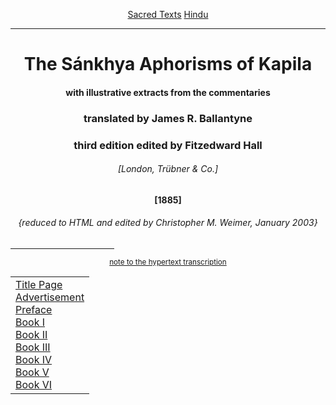 <body>
 
 <p align="center"><a href="../../index.htm">Sacred Texts</a> <a href="../index.htm">Hindu</a></p>
 
 <hr>
 
 <h1 align="center">The Sánkhya Aphorisms of Kapila</h1>
 
 <h4 align="center">with illustrative extracts from the commentaries</h4>
 
 <h3 align="center">translated by James R. Ballantyne</h3>
 
 <h3 align="center">third edition edited by Fitzedward Hall</h3>
 
 <h6 align="center">[London, Trübner &amp; Co.]</h6>
 
 <h4 align="center">[1885]</h4>
 
 <h6 align="center">{reduced to HTML and edited by Christopher M. Weimer, January 2003}</h6>
 
 <hr width="33%" align="center">
 
 <p align="center"><a href="note.htm"><small>note to the hypertext transcription</small></a><br></p>
 
 <table align="center">
 
 <tr><td><a href="sak00.htm">Title Page</a><br>
 <a href="sak01.htm">Advertisement</a><br>
 <a href="sak02.htm">Preface</a><br>
 <a href="sak1.htm">Book I</a><br>
 <a href="sak2.htm">Book II</a><br>
 <a href="sak3.htm">Book III</a><br>
 <a href="sak4.htm">Book IV</a><br>
 <a href="sak5.htm">Book V</a><br>
 <a href="sak6.htm">Book VI</a><br></td></tr>
 
 </table>
 
 </body>